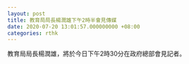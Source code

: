 ```yaml
---
layout: post
title: 教育局局長楊潤雄下午2時半會見傳媒
date: 2020-07-20 13:01:57.000000000 +08:00
categories: rthk
---
```


教育局局長楊潤雄，將於今日下午2時30分在政府總部會見記者。

